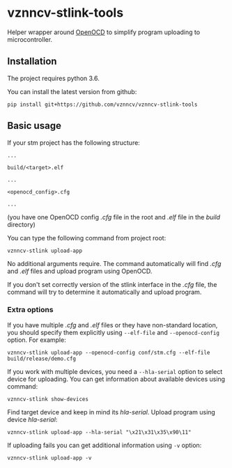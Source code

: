 # vznncv-stlink-tools

Helper wrapper around [OpenOCD](http://openocd.org/) to simplify
program uploading to microcontroller.

## Installation

The project requires python 3.6.

You can install the latest version from github:

```
pip install git+https://github.com/vznncv/vznncv-stlink-tools
```

## Basic usage

If your stm project has the following structure:

```
...

build/<target>.elf

...

<openocd_config>.cfg

...
```
(you have one OpenOCD config *.cfg* file in the root and *.elf* file in the *build* directory)

You can type the following command from project root:

```
vznncv-stlink upload-app
```

No additional arguments require. The command automatically will find
*.cfg* and *.elf* files and upload program using OpenOCD.

If you don't set correctly version of the stlink interface in the
*.cfg* file, the command will try to determine it automatically
and upload program.

### Extra options

If you have multiple *.cfg* and *.elf* files or they have non-standard
location, you should specify them explicitly using `--elf-file` and
`--openocd-config` option. For example:

```
vznncv-stlink upload-app --openocd-config conf/stm.cfg --elf-file build/release/demo.cfg
```

If you work with multiple devices, you need a `--hla-serial` option to select
device for uploading. You can get information about available devices using command:

```
vznncv-stlink show-devices
```

Find target device and keep in mind its *hla-serial*. Upload program using
device *hla-serial*:

```
vznncv-stlink upload-app --hla-serial "\x21\x31\x35\x90\11"
```

If uploading fails you can get additional information using `-v` option:

```
vznncv-stlink upload-app -v
```